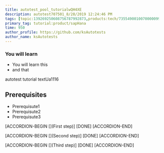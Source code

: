 ```yaml
---
title: autotest_pool_tutorialwQH4XE
description: autotest707501_8/28/2019 12:24:46 PM
tags: [topic:139269250608756787992873,products:tech/73554900100700000996,tutorial:experience/advanced]
primary_tag: tutorial:product/sapHana
time: 950
author_profile: https://github.com/ksAutotests
author_name: ksAutotests
---
```

### You will learn
- You will learn this
- and that

autotest tutorial textUa1116

## Prerequisites
- Prerequisute1
- Prerequisute2
- Prerequisute3

[ACCORDION-BEGIN [](First step)]
[DONE]
[ACCORDION-END]

[ACCORDION-BEGIN [](Second step)]
[DONE]
[ACCORDION-END]

[ACCORDION-BEGIN [](Third step)]
[DONE]
[ACCORDION-END]

